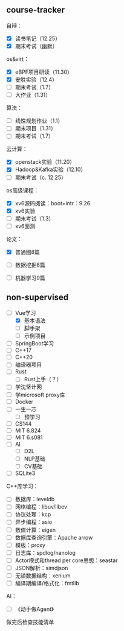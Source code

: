 
## course-tracker

自辩：
- [x] 读书笔记（12.25）
- [x] 期末考试（幽默）

os&virt：
- [x] eBPF项目研读（11.30）
- [x] 安胜实验（12.4）
- [ ] 期末考试（1.7）
- [ ] 大作业（1.31）

算法：
- [ ] 线性规划作业（1.1）
- [ ] 期末项目（1.31）
- [ ] 期末考试（1.7）

云计算：
- [x] openstack实验（11.20）
- [x] Hadoop&Kafka实验（12.10）
- [ ] 期末考试（c. 12.25）

os高级课程：
- [x] xv6源码阅读：boot+intr：9.26
- [x] xv6实验
- [ ] 期末考试（1.3）
- [ ] xv6面测

论文：
- [x] 普通图8篇
- [ ] 数据挖掘6篇
- [ ] 机器学习9篇



## non-supervised

- [ ] Vue学习
	- [x] 基本语法
	- [ ] 脚手架
	- [ ] 示例项目
- [ ] SpringBoot学习
- [ ] C++17
- [ ] C++20
- [ ] 编译器项目
- [ ] Rust
	- [ ] Rust上手（？）
- [ ] 学沈坚计网
- [ ] 学microsoft proxy库
- [ ] Docker
- [ ] 一生一芯
	- [ ] 预学习
- [ ] CS144
- [ ] MIT 6.824
- [ ] MIT 6.s081
- [ ] AI
	- [ ] D2L
	- [ ] NLP基础
	- [ ] CV基础
- [ ] SQLite3

C++库学习：
- [ ] 数据库：leveldb
- [ ] 网络编程：libuv/libev
- [ ] 协议处理：kcp
- [ ] 异步编程：asio
- [ ] 数值计算：eigen
- [ ] 数据库查询引擎：Apache arrow
- [ ] 模板：proxy
- [ ] 日志库：spdlog/nanolog
- [ ] Actor模式和thread per core思想：seastar
- [ ] JSON解析：simdjson
- [ ] 无锁数据结构：xenium
- [ ] 编译期编译/格式化：fmtlib

AI：
- [ ] 《动手做Agent》

做完后检查技能清单